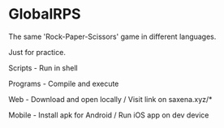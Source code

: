 # GlobalRPS

The same 'Rock-Paper-Scissors' game in different languages.

Just for practice.

Scripts - Run in shell


Programs - Compile and execute


Web - Download and open locally / Visit link on saxena.xyz/*


Mobile - Install apk for Android / Run iOS app on dev device
